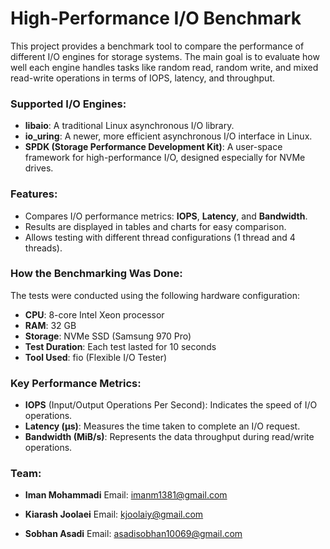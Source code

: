 # High-Performance I/O Benchmark

This project provides a benchmark tool to compare the performance of different I/O engines for storage systems. The main goal is to evaluate how well each engine handles tasks like random read, random write, and mixed read-write operations in terms of IOPS, latency, and throughput.

### Supported I/O Engines:
- **libaio**: A traditional Linux asynchronous I/O library.
- **io_uring**: A newer, more efficient asynchronous I/O interface in Linux.
- **SPDK (Storage Performance Development Kit)**: A user-space framework for high-performance I/O, designed especially for NVMe drives.

### Features:
- Compares I/O performance metrics: **IOPS**, **Latency**, and **Bandwidth**.
- Results are displayed in tables and charts for easy comparison.
- Allows testing with different thread configurations (1 thread and 4 threads).

### How the Benchmarking Was Done:
The tests were conducted using the following hardware configuration:
- **CPU**: 8-core Intel Xeon processor
- **RAM**: 32 GB
- **Storage**: NVMe SSD (Samsung 970 Pro)
- **Test Duration**: Each test lasted for 10 seconds
- **Tool Used**: fio (Flexible I/O Tester)

### Key Performance Metrics:
- **IOPS** (Input/Output Operations Per Second): Indicates the speed of I/O operations.
- **Latency (µs)**: Measures the time taken to complete an I/O request.
- **Bandwidth (MiB/s)**: Represents the data throughput during read/write operations.

### Team:
- **Iman Mohammadi**
  Email: [imanm1381@gmail.com](mailto:imanm1381@gmail.com)
  
- **Kiarash Joolaei**
  Email: [kjoolaiy@gmail.com](mailto:kjoolaiy@gmail.com)
  
- **Sobhan Asadi**
  Email: [asadisobhan10069@gmail.com](mailto:asadisobhan10069@gmail.com)